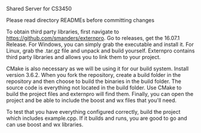 Shared Server for CS3450

Please read directory READMEs before committing changes

To obtain third party libraries, first navigate to https://github.com/smanders/externpro. Go to releases, get the 16.07.1 Release. For Windows, you can simply grab the executable and install it. For Linux, grab the .tar.gz file and unpack and build yourself. Externpro contains third party libraries and allows you to link them to your project.

CMake is also necessary as we will be using it for our build system. Install version 3.6.2. When you fork the repository, create a build folder in the repository and then choose to build the binaries in the build folder. The source code is everything not located in the build folder. Use CMake to build the project files and externpro will find them. Finally, you can open the project and be able to include the boost and wx files that you'll need.

To test that you have everything configured correctly, build the project which includes example.cpp. If it builds and runs, you are good to go and can use boost and wx libraries.

